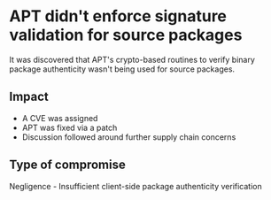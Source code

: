# APT didn't enforce signature validation for source packages

It was discovered that APT's crypto-based routines to verify binary package
authenticity wasn't being used for source packages.

## Impact

* A CVE was assigned
* APT was fixed via a patch
* Discussion followed around further supply chain concerns

## Type of compromise

Negligence - Insufficient client-side package authenticity verification
